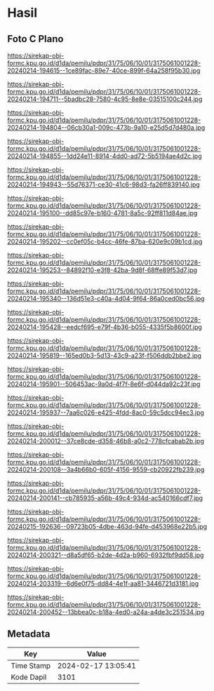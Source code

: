 # Hasil

## Foto C Plano

https://sirekap-obj-formc.kpu.go.id/d1da/pemilu/pdpr/31/75/06/10/01/3175061001228-20240214-194615--1ce89fac-89e7-40ce-899f-64a258f95b30.jpg

https://sirekap-obj-formc.kpu.go.id/d1da/pemilu/pdpr/31/75/06/10/01/3175061001228-20240214-194711--5badbc28-7580-4c95-8e8e-03515100c244.jpg

https://sirekap-obj-formc.kpu.go.id/d1da/pemilu/pdpr/31/75/06/10/01/3175061001228-20240214-194804--06cb30a1-009c-473b-9a10-e25d5d7d480a.jpg

https://sirekap-obj-formc.kpu.go.id/d1da/pemilu/pdpr/31/75/06/10/01/3175061001228-20240214-194855--1dd24e11-8914-4dd0-ad72-5b5194ae4d2c.jpg

https://sirekap-obj-formc.kpu.go.id/d1da/pemilu/pdpr/31/75/06/10/01/3175061001228-20240214-194943--55d76371-ce30-41c6-98d3-fa26ff839140.jpg

https://sirekap-obj-formc.kpu.go.id/d1da/pemilu/pdpr/31/75/06/10/01/3175061001228-20240214-195100--dd85c97e-b160-4781-8a5c-92ff811d84ae.jpg

https://sirekap-obj-formc.kpu.go.id/d1da/pemilu/pdpr/31/75/06/10/01/3175061001228-20240214-195202--cc0ef05c-b4cc-46fe-87ba-620e9c09b1cd.jpg

https://sirekap-obj-formc.kpu.go.id/d1da/pemilu/pdpr/31/75/06/10/01/3175061001228-20240214-195253--84892f10-e3f8-42ba-9d8f-68ffe89f53d7.jpg

https://sirekap-obj-formc.kpu.go.id/d1da/pemilu/pdpr/31/75/06/10/01/3175061001228-20240214-195340--136d51e3-c40a-4d04-9f64-86a0ced0bc56.jpg

https://sirekap-obj-formc.kpu.go.id/d1da/pemilu/pdpr/31/75/06/10/01/3175061001228-20240214-195428--eedcf695-e79f-4b36-b055-4335f5b8600f.jpg

https://sirekap-obj-formc.kpu.go.id/d1da/pemilu/pdpr/31/75/06/10/01/3175061001228-20240214-195819--165ed0b3-5d13-43c9-a23f-f506ddb2bbe2.jpg

https://sirekap-obj-formc.kpu.go.id/d1da/pemilu/pdpr/31/75/06/10/01/3175061001228-20240214-195901--506453ac-9a0d-4f7f-8e6f-d044da92c23f.jpg

https://sirekap-obj-formc.kpu.go.id/d1da/pemilu/pdpr/31/75/06/10/01/3175061001228-20240214-195937--7aa6c026-e425-4fdd-8ac0-59c5dcc94ec3.jpg

https://sirekap-obj-formc.kpu.go.id/d1da/pemilu/pdpr/31/75/06/10/01/3175061001228-20240214-200012--37ce8cde-d358-46b8-a0c2-778cfcabab2b.jpg

https://sirekap-obj-formc.kpu.go.id/d1da/pemilu/pdpr/31/75/06/10/01/3175061001228-20240214-200108--3a4b66b0-605f-4156-9559-cb20922fb239.jpg

https://sirekap-obj-formc.kpu.go.id/d1da/pemilu/pdpr/31/75/06/10/01/3175061001228-20240214-200141--cb785935-a56b-49c4-934d-ac540166cdf7.jpg

https://sirekap-obj-formc.kpu.go.id/d1da/pemilu/pdpr/31/75/06/10/01/3175061001228-20240215-192636--09723b05-4dbe-463d-94fe-d453968e22b5.jpg

https://sirekap-obj-formc.kpu.go.id/d1da/pemilu/pdpr/31/75/06/10/01/3175061001228-20240214-200321--d8a5df65-b2de-4d2a-b960-6932fbf9dd58.jpg

https://sirekap-obj-formc.kpu.go.id/d1da/pemilu/pdpr/31/75/06/10/01/3175061001228-20240214-203319--6d6e0f75-dd84-4e1f-aa81-3446721d3181.jpg

https://sirekap-obj-formc.kpu.go.id/d1da/pemilu/pdpr/31/75/06/10/01/3175061001228-20240214-200452--13bbea0c-b18a-4ed0-a24a-a4de3c251534.jpg


## Metadata

| Key        | Value               |
| ---------- | ------------------- |
| Time Stamp | 2024-02-17 13:05:41 |
| Kode Dapil | 3101                |



